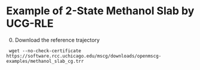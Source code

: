 Example of 2-State Methanol Slab by UCG-RLE
===========================================

0. Download the reference trajectory
```
 wget --no-check-certificate https://software.rcc.uchicago.edu/mscg/downloads/openmscg-examples/methanol_slab_cg.trr
```
